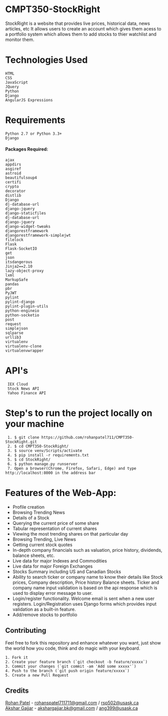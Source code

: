 # CMPT350-StockRight

StockRight is a website that provides live prices, historical data, news articles, etc
It allows users to create an account which gives them acess to a portfolio system which allows them to add stocks to thier watchlist and monitor them.

# Technologies Used

    HTML
    CSS
    JavaScript
    JQuery
    Python
    Django
    AngularJS Expressions    

# Requirements

    Python 2.7 or Python 3.3+
    Django

####      Packages Required:

    ajax
    appdirs
    asgiref
    astroid
    beautifulsoup4
    certifi
    crypto
    decorator
    distlib
    Django
    dj-database-url
    django-jquery
    django-staticfiles
    dj-database-url
    django-jquery
    django-widget-tweaks
    djangorestframework
    djangorestframework-simplejwt
    filelock
    Flask
    Flask-SocketIO
    get
    json
    itsdangerous
    Jinja2==2.10
    lazy-object-proxy
    lxml
    MarkupSafe
    pandas
    pbr
    PyJWT
    pylint
    pylint-django
    pylint-plugin-utils
    python-engineio
    python-socketio
    post
    request
    simplejson
    sqlparse
    urllib3
    virtualenv
    virtualenv-clone
    virtualenvwrapper

    
# API's 
    
     IEX Cloud
     Stock News API
     Yahoo Finance API
     
# Step's to run the project locally on your machine

     1. $ git clone https://github.com/rohanpatel711/CMPT350-StockRight.git
     2. $ cd CMPT350-StockRight/
     3. $ source venv/Scripts/activate
     4. $ pip install -r requirements.txt
     5. $ cd StockRight/
     6. $ python manage.py runserver
     7. Open a browser(Chrome, Firefox, Safari, Edge) and type http://localhost:8000 in the address bar

# Features of the Web-App: 

- Profile creation
- Browsing Trending News 
- Details of a Stock
- Querying the current price of some share
- Tabular representation of current shares
- Viewing the most trending shares on that particular day
- Browsing Trending, Live News
- Getting current stock quotes 
- In-depth company financials such as valuation, price history, dividends, balance sheets, etc.
- Live data for major Indexes and Commodities
- Live data for major Foreign Exchanges
- Stocks Summary including US and Canadian Stocks 
- Ability to search ticker or company name to know their details like Stock prices, Company description, Price history Balance  sheets. Ticker and company name input validation is based on the api response which is used to display error message to user. 
- Login/register functionality. Welcome email is sent when a new user registers. Login/Registration uses Django forms which       provides input validation as a built-in feature.
- Add/remove stocks to portfolio


## Contributing

Feel free to fork this repository and enhance whatever you want, just show the world how you code, think and do magic with your keyboard.

    1. Fork it 
    2. Create your feature branch (`git checkout -b feature/xxxxx`)
    3. Commit your changes (`git commit -am 'Add some xxxxx'`)
    4. Push to the branch (`git push origin feature/xxxxx`)
    5. Create a new Pull Request

## Credits

[Rohan Patel](https://github.com/rohanpatel711) - rohanspatel711711@gmail.com / rsp502@usask.ca  
[Akshar Gajjar](https://github.com/aksharg) - akshargajjar.bk@gmail.com / ang399@usask.ca
